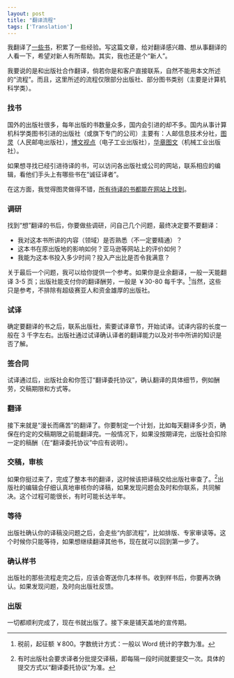 ```yaml
---
layout: post
title: "翻译流程"
tags: ['Translation']
---
```


我翻译了[一些书](/books/)，积累了一些经验。写这篇文章，给对翻译感兴趣、想从事翻译的人看一下，希望对新人有所帮助。其实，我也还是个“新人”。

我要说的是和出版社合作翻译，倘若你是和客户直接联系，自然不能用本文所述的“流程”。而且，这里所述的流程仅限部分出版社、部分图书类别（主要是计算机科学类）。

### 找书

国外的出版社很多，每年出版的书数量众多，国内会引进的却不多。国内从事计算机科学类图书引进的出版社（或旗下专门的公司）主要有：人邮信息技术分社，[图灵](http://www.ituring.com.cn/)（人民邮电出版社），[博文视点](http://www.broadview.com.cn/)（电子工业出版社），[华章图文](http://www.hzbook.com/)（机械工业出版社）。

如果想寻找已经引进待译的书，可以访问各出版社或公司的网站，联系相应的编辑，看他们手头上有哪些书在“诚征译者”。

在这方面，我觉得图灵做得不错，[所有待译的书都能在网站上找到](http://www.ituring.com.cn/minibook/921)。

### 调研

找到“想”翻译的书后，你要做些调研，问自己几个问题，最终决定要不要翻译：

- 我对这本书所讲的内容（领域）是否熟悉（不一定要精通）？
- 这本书在原出版地的影响如何？亚马逊等网站上的评价如何？
- 我能为这本书投入多少时间？投入产出比是否令我满意？

关于最后一个问题，我可以给你提供一个参考。如果你是业余翻译，一般一天能翻译 3-5 页；出版社能支付你的翻译酬劳，一般是 ￥30-80 每千字。[^1]当然，这些只是参考，不排除有超级赛亚人和资金雄厚的出版社。

### 试译

确定要翻译的书之后，联系出版社，索要试译章节，开始试译。试译内容的长度一般在 3 千字左右。出版社通过试译确认译者的翻译能力以及对书中所讲的知识是否了解。

### 签合同

试译通过后，出版社会和你签订“翻译委托协议”，确认翻译的具体细节，例如酬劳，交稿期限和方式等。

### 翻译

接下来就是“漫长而痛苦”的翻译了。你要制定一个计划，比如每天翻译多少页，确保在约定的交稿期限之前能翻译完。一般情况下，如果没按期译完，出版社会扣除一定的稿酬（在“翻译委托协议”中应有说明）。

### 交稿，审核

如果你挺过来了，完成了整本书的翻译，这时候该把译稿交给出版社审查了。[^2]出版社的编辑会仔细认真地审核你的译稿，如果发现问题会及时和你联系，共同解决。这个过程可能很长，有时可能长达半年。

### 等待

出版社确认你的译稿没问题之后，会走些“内部流程”，比如排版、专家审读等。这个时候你只能等待，如果想继续翻译其他书，现在就可以回到第一步了。

### 确认样书

出版社的那些流程走完之后，应该会寄送你几本样书。收到样书后，你要再次确认。如果发现问题，及时向出版社反馈。

### 出版

一切都顺利完成了，现在书就出版了。接下来是铺天盖地的宣传期。

[^1]:税前，起征额 ￥800。字数统计方式：一般以 Word 统计的字数为准。
[^2]:有时出版社会要求译者分批提交译稿，即每隔一段时间就要提交一次。具体的提交方式以“翻译委托协议”为准。
